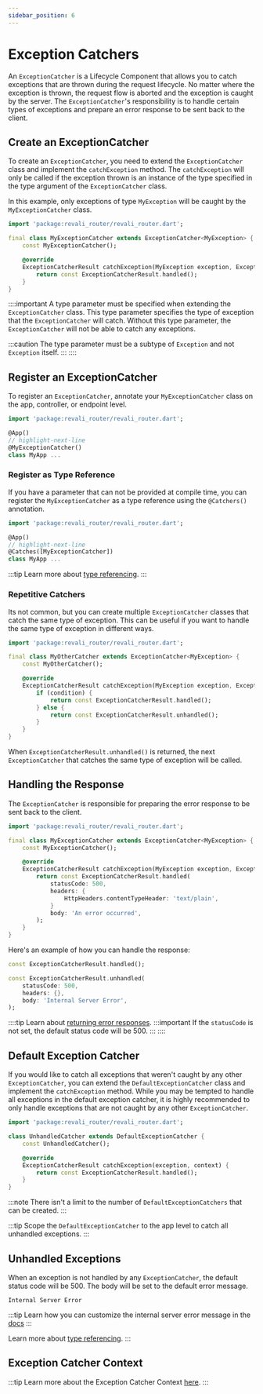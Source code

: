 ```yaml
---
sidebar_position: 6
---
```


# Exception Catchers

An `ExceptionCatcher` is a Lifecycle Component that allows you to catch exceptions that are thrown during the request lifecycle. No matter where the exception is thrown, the request flow is aborted and the exception is caught by the server. The `ExceptionCatcher`'s responsibility is to handle certain types of exceptions and prepare an error response to be sent back to the client.

## Create an ExceptionCatcher

To create an `ExceptionCatcher`, you need to extend the `ExceptionCatcher` class and implement the `catchException` method. The `catchException` will only be called if the exception thrown is an instance of the type specified in the type argument of the `ExceptionCatcher` class.

In this example, only exceptions of type `MyException` will be caught by the `MyExceptionCatcher` class.

```dart title="lib/components/catchers/my_catcher.dart"
import 'package:revali_router/revali_router.dart';

final class MyExceptionCatcher extends ExceptionCatcher<MyException> {
    const MyExceptionCatcher();

    @override
    ExceptionCatcherResult catchException(MyException exception, ExceptionCatcherContext context) {
        return const ExceptionCatcherResult.handled();
    }
}
```

::::important
A type parameter must be specified when extending the `ExceptionCatcher` class. This type parameter specifies the type of exception that the `ExceptionCatcher` will catch. Without this type parameter, the `ExceptionCatcher` will not be able to catch any exceptions.

:::caution
The type parameter must be a subtype of `Exception` and not `Exception` itself.
:::
::::

## Register an ExceptionCatcher

To register an `ExceptionCatcher`, annotate your `MyExceptionCatcher` class on the app, controller, or endpoint level.

```dart title="routes/my_app.dart"
import 'package:revali_router/revali_router.dart';

@App()
// highlight-next-line
@MyExceptionCatcher()
class MyApp ...
```

### Register as Type Reference

If you have a parameter that can not be provided at compile time, you can register the `MyExceptionCatcher` as a type reference using the `@Catchers()` annotation.

```dart title="routes/my_app.dart"
import 'package:revali_router/revali_router.dart';

@App()
// highlight-next-line
@Catches([MyExceptionCatcher])
class MyApp ...
```

:::tip
Learn more about [type referencing][type-referencing].
:::

### Repetitive Catchers

Its not common, but you can create multiple `ExceptionCatcher` classes that catch the same type of exception. This can be useful if you want to handle the same type of exception in different ways.

```dart title="lib/components/catchers/my_other_catcher.dart"
import 'package:revali_router/revali_router.dart';

final class MyOtherCatcher extends ExceptionCatcher<MyException> {
    const MyOtherCatcher();

    @override
    ExceptionCatcherResult catchException(MyException exception, ExceptionCatcherContext context) {
        if (condition) {
            return const ExceptionCatcherResult.handled();
        } else {
            return const ExceptionCatcherResult.unhandled();
        }
    }
}
```

When `ExceptionCatcherResult.unhandled()` is returned, the next `ExceptionCatcher` that catches the same type of exception will be called.

## Handling the Response

The `ExceptionCatcher` is responsible for preparing the error response to be sent back to the client.

```dart title="lib/components/catchers/my_catcher.dart"
import 'package:revali_router/revali_router.dart';

final class MyExceptionCatcher extends ExceptionCatcher<MyException> {
    const MyExceptionCatcher();

    @override
    ExceptionCatcherResult catchException(MyException exception, ExceptionCatcherContext context) {
        return const ExceptionCatcherResult.handled(
            statusCode: 500,
            headers: {
                HttpHeaders.contentTypeHeader: 'text/plain',
            }
            body: 'An error occurred',
        );
    }
}
```

Here's an example of how you can handle the response:

```dart
const ExceptionCatcherResult.handled();
```

```dart
const ExceptionCatcherResult.unhandled(
    statusCode: 500,
    headers: {},
    body: 'Internal Server Error',
);
```

::::tip
Learn about [returning error responses][error-responses].
:::important
If the `statusCode` is not set, the default status code will be 500.
:::
::::

## Default Exception Catcher

If you would like to catch all exceptions that weren't caught by any other `ExceptionCatcher`, you can extend the `DefaultExceptionCatcher` class and implement the `catchException` method. While you may be tempted to handle all exceptions in the default exception catcher, it is highly recommended to only handle exceptions that are not caught by any other `ExceptionCatcher`.

```dart title="lib/components/catchers/unhandled_catcher.dart"
import 'package:revali_router/revali_router.dart';

class UnhandledCatcher extends DefaultExceptionCatcher {
    const UnhandledCatcher();

    @override
    ExceptionCatcherResult catchException(exception, context) {
        return const ExceptionCatcherResult.handled();
    }
}
```

:::note
There isn't a limit to the number of `DefaultExceptionCatchers` that can be created.
:::

:::tip
Scope the `DefaultExceptionCatcher` to the app level to catch all unhandled exceptions.
:::

## Unhandled Exceptions

When an exception is not handled by any `ExceptionCatcher`, the default status code will be 500. The body will be set to the default error message.

```plaintext
Internal Server Error
```

:::tip
Learn how you can customize the internal server error message in the [docs][default-responses]
:::

Learn more about [type referencing][type-referencing].
:::

## Exception Catcher Context

:::tip
Learn more about the Exception Catcher Context [here][exception-catcher-context].
:::

[type-referencing]: ../tidbits.md#using-types-in-annotations
[error-responses]: ../lifecycle-components/overview.md#error-responses
[default-responses]: ../../../revali/app-configuration/default-responses.md
[exception-catcher-context]: ../context/exception-catcher.md
